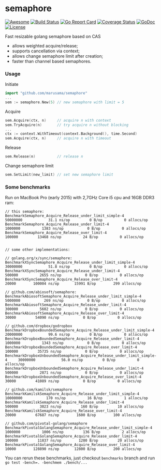 semaphore
=========
[![Awesome](https://cdn.rawgit.com/sindresorhus/awesome/d7305f38d29fed78fa85652e3a63e154dd8e8829/media/badge.svg)](https://github.com/avelino/awesome-go#goroutines)
[![Build Status](https://travis-ci.org/marusama/semaphore.svg?branch=master)](https://travis-ci.org/marusama/semaphore)
[![Go Report Card](https://goreportcard.com/badge/github.com/marusama/semaphore)](https://goreportcard.com/report/github.com/marusama/semaphore)
[![Coverage Status](https://coveralls.io/repos/github/marusama/semaphore/badge.svg?branch=master)](https://coveralls.io/github/marusama/semaphore?branch=master)
[![GoDoc](https://godoc.org/github.com/marusama/semaphore?status.svg)](https://godoc.org/github.com/marusama/semaphore)
[![License](https://img.shields.io/github/license/mashape/apistatus.svg?maxAge=2592000)](LICENSE)

Fast resizable golang semaphore based on CAS

* allows weighted acquire/release;
* supports cancellation via context;
* allows change semaphore limit after creation;
* faster than channel based semaphores.

### Usage
Initiate
```go
import "github.com/marusama/semaphore"
...
sem := semaphore.New(5) // new semaphore with limit = 5
```
Acquire
```go
sem.Acquire(ctx, n)     // acquire n with context
sem.TryAcquire(n)       // try acquire n without blocking 
...
ctx := context.WithTimeout(context.Background(), time.Second)
sem.Acquire(ctx, n)     // acquire n with timeout
``` 
Release
```go
sem.Release(n)          // release n
```
Change semaphore limit
```go
sem.SetLimit(new_limit) // set new semaphore limit
```


### Some benchmarks
Run on MacBook Pro (early 2015) with 2,7GHz Core i5 cpu and 16GB DDR3 ram:
```text
// this semaphore:
BenchmarkSemaphore_Acquire_Release_under_limit_simple-4                   	50000000	        31.1 ns/op	       0 B/op	       0 allocs/op
BenchmarkSemaphore_Acquire_Release_under_limit-4                          	 1000000	      1383 ns/op	       0 B/op	       0 allocs/op
BenchmarkSemaphore_Acquire_Release_over_limit-4                           	  100000	     13468 ns/op	      24 B/op	       0 allocs/op


// some other implementations:

// golang.org/x/sync/semaphore:
BenchmarkXSyncSemaphore_Acquire_Release_under_limit_simple-4              	30000000	        51.8 ns/op	       0 B/op	       0 allocs/op
BenchmarkXSyncSemaphore_Acquire_Release_under_limit-4                     	  500000	      2655 ns/op	       0 B/op	       0 allocs/op
BenchmarkXSyncSemaphore_Acquire_Release_over_limit-4                      	   20000	    100004 ns/op	   15991 B/op	     299 allocs/op

// github.com/abiosoft/semaphore:
BenchmarkAbiosoftSemaphore_Acquire_Release_under_limit_simple-4           	 5000000	       269 ns/op	       0 B/op	       0 allocs/op
BenchmarkAbiosoftSemaphore_Acquire_Release_under_limit-4                  	  300000	      5602 ns/op	       0 B/op	       0 allocs/op
BenchmarkAbiosoftSemaphore_Acquire_Release_over_limit-4                   	   30000	     54090 ns/op	       0 B/op	       0 allocs/op

// github.com/dropbox/godropbox
BenchmarkDropboxBoundedSemaphore_Acquire_Release_under_limit_simple-4     	20000000	        99.6 ns/op	       0 B/op	       0 allocs/op
BenchmarkDropboxBoundedSemaphore_Acquire_Release_under_limit-4            	 1000000	      1343 ns/op	       0 B/op	       0 allocs/op
BenchmarkDropboxBoundedSemaphore_Acquire_Release_over_limit-4             	  100000	     35735 ns/op	       0 B/op	       0 allocs/op
BenchmarkDropboxUnboundedSemaphore_Acquire_Release_under_limit_simple-4   	30000000	        56.0 ns/op	       0 B/op	       0 allocs/op
BenchmarkDropboxUnboundedSemaphore_Acquire_Release_under_limit-4          	  500000	      2871 ns/op	       0 B/op	       0 allocs/op
BenchmarkDropboxUnboundedSemaphore_Acquire_Release_over_limit-4           	   30000	     41089 ns/op	       0 B/op	       0 allocs/op

// github.com/kamilsk/semaphore
BenchmarkKamilskSemaphore_Acquire_Release_under_limit_simple-4            	10000000	       170 ns/op	      16 B/op	       1 allocs/op
BenchmarkKamilskSemaphore_Acquire_Release_under_limit-4                   	  500000	      3023 ns/op	     160 B/op	      10 allocs/op
BenchmarkKamilskSemaphore_Acquire_Release_over_limit-4                    	   20000	     67687 ns/op	    1600 B/op	     100 allocs/op

// github.com/pivotal-golang/semaphore
BenchmarkPivotalGolangSemaphore_Acquire_Release_under_limit_simple-4      	 1000000	      1006 ns/op	     136 B/op	       2 allocs/op
BenchmarkPivotalGolangSemaphore_Acquire_Release_under_limit-4             	  100000	     11837 ns/op	    1280 B/op	      20 allocs/op
BenchmarkPivotalGolangSemaphore_Acquire_Release_over_limit-4              	   10000	    128890 ns/op	   12800 B/op	     200 allocs/op

```
You can rerun these benchmarks, just checkout `benchmarks` branch and run `go test -bench=. -benchmem ./bench/...`

